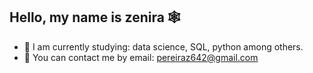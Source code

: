 ## Hello, my name is zenira 🕸️

- 📖 I am currently studying: data science, SQL, python among others.
- 📩 You can contact me by email: pereiraz642@gmail.com
